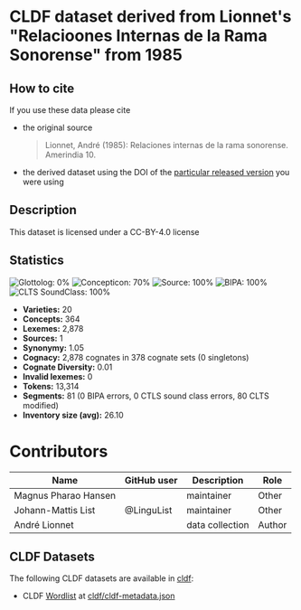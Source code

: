 # CLDF dataset derived from Lionnet's "Relacioones Internas de la Rama Sonorense" from 1985

## How to cite

If you use these data please cite
- the original source
  > Lionnet, André (1985): Relaciones internas de la rama sonorense. Amerindia 10.
- the derived dataset using the DOI of the [particular released version](../../releases/) you were using

## Description


This dataset is licensed under a CC-BY-4.0 license

## Statistics


![Glottolog: 0%](https://img.shields.io/badge/Glottolog-0%25-red.svg "Glottolog: 0%")
![Concepticon: 70%](https://img.shields.io/badge/Concepticon-70%25-yellow.svg "Concepticon: 70%")
![Source: 100%](https://img.shields.io/badge/Source-100%25-brightgreen.svg "Source: 100%")
![BIPA: 100%](https://img.shields.io/badge/BIPA-100%25-brightgreen.svg "BIPA: 100%")
![CLTS SoundClass: 100%](https://img.shields.io/badge/CLTS%20SoundClass-100%25-brightgreen.svg "CLTS SoundClass: 100%")

- **Varieties:** 20
- **Concepts:** 364
- **Lexemes:** 2,878
- **Sources:** 1
- **Synonymy:** 1.05
- **Cognacy:** 2,878 cognates in 378 cognate sets (0 singletons)
- **Cognate Diversity:** 0.01
- **Invalid lexemes:** 0
- **Tokens:** 13,314
- **Segments:** 81 (0 BIPA errors, 0 CTLS sound class errors, 80 CLTS modified)
- **Inventory size (avg):** 26.10

# Contributors

Name               | GitHub user  | Description    | Role
---                | ---          | ---            | ---
Magnus Pharao Hansen |  | maintainer | Other
Johann-Mattis List | @LinguList   | maintainer     | Other
André Lionnet | | data collection | Author





## CLDF Datasets

The following CLDF datasets are available in [cldf](cldf):

- CLDF [Wordlist](https://github.com/cldf/cldf/tree/master/modules/Wordlist) at [cldf/cldf-metadata.json](cldf/cldf-metadata.json)